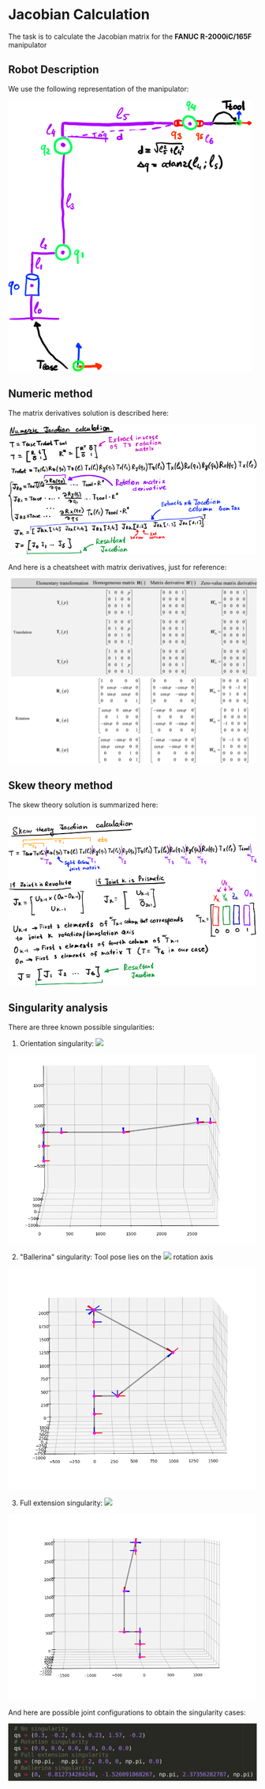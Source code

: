 # Jacobian Calculation

The task is to calculate the Jacobian matrix for the **FANUC R-2000iC/165F** manipulator

## Robot Description
We use the following representation of the manipulator:

![Fanuc manipulator simplified](images/fanuc_scheme.png)

## Numeric method

The matrix derivatives solution is described here:

![Numeric Jacobian](images/numeric_jacobian.png)

And here is a cheatsheet with matrix derivatives, just for reference:

![Matrix Derivatives](images/matrix_derivatives.png)

## Skew theory method

The skew theory solution is summarized here:

![Scew theory Jacobian](images/scew_jacobian.png)

## Singularity analysis

There are three known possible singularities:

1) Orientation singularity: <img src="https://latex.codecogs.com/gif.latex?q_4 = 0"/>

![Orientation singularity](images/orientation_singularity.png)

2) "Ballerina" singularity: Tool pose lies on the <img src="https://latex.codecogs.com/gif.latex?q_0"/> rotation axis

![Ballerina singularity](images/ballerina_singularity.png)

3) Full extension singularity: <img src="https://latex.codecogs.com/gif.latex?q_4 = 0"/>

![Full extension singularity](images/full_extension_singularity.png)

And here are possible joint configurations to obtain the singularity cases:

![Singularity configurations](images/singularity_configurations.png)

